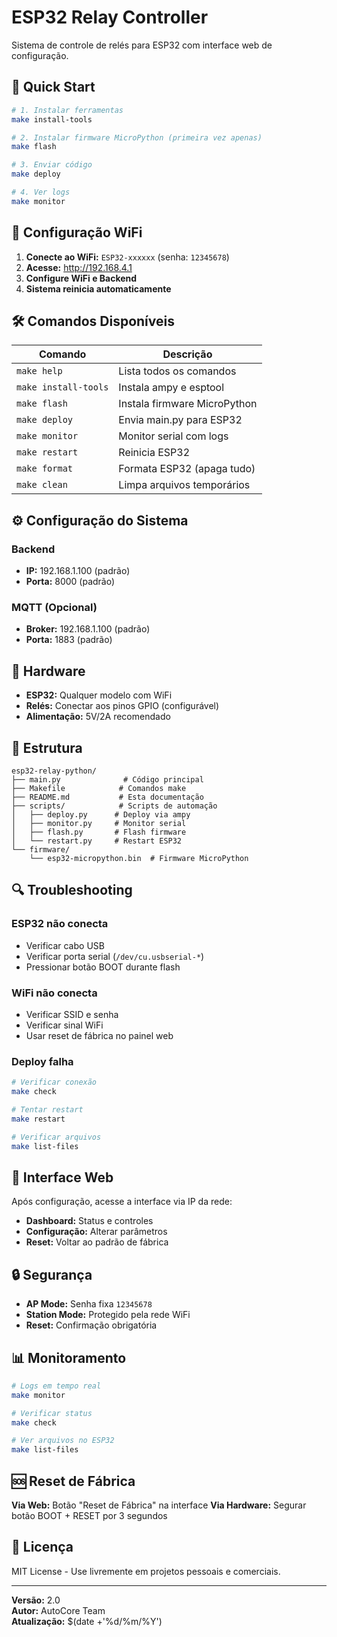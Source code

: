 # ESP32 Relay Controller

Sistema de controle de relés para ESP32 com interface web de configuração.

## 🚀 Quick Start

```bash
# 1. Instalar ferramentas
make install-tools

# 2. Instalar firmware MicroPython (primeira vez apenas)
make flash

# 3. Enviar código
make deploy

# 4. Ver logs
make monitor
```

## 📡 Configuração WiFi

1. **Conecte ao WiFi:** `ESP32-xxxxxx` (senha: `12345678`)
2. **Acesse:** http://192.168.4.1
3. **Configure WiFi e Backend**
4. **Sistema reinicia automaticamente**

## 🛠️ Comandos Disponíveis

| Comando | Descrição |
|---------|-----------|
| `make help` | Lista todos os comandos |
| `make install-tools` | Instala ampy e esptool |
| `make flash` | Instala firmware MicroPython |
| `make deploy` | Envia main.py para ESP32 |
| `make monitor` | Monitor serial com logs |
| `make restart` | Reinicia ESP32 |
| `make format` | Formata ESP32 (apaga tudo) |
| `make clean` | Limpa arquivos temporários |

## ⚙️ Configuração do Sistema

### Backend
- **IP:** 192.168.1.100 (padrão)
- **Porta:** 8000 (padrão)

### MQTT (Opcional)
- **Broker:** 192.168.1.100 (padrão)
- **Porta:** 1883 (padrão)

## 🔧 Hardware

- **ESP32:** Qualquer modelo com WiFi
- **Relés:** Conectar aos pinos GPIO (configurável)
- **Alimentação:** 5V/2A recomendado

## 📁 Estrutura

```
esp32-relay-python/
├── main.py              # Código principal
├── Makefile            # Comandos make
├── README.md           # Esta documentação
├── scripts/            # Scripts de automação
│   ├── deploy.py      # Deploy via ampy
│   ├── monitor.py     # Monitor serial
│   ├── flash.py       # Flash firmware
│   └── restart.py     # Restart ESP32
└── firmware/
    └── esp32-micropython.bin  # Firmware MicroPython
```

## 🔍 Troubleshooting

### ESP32 não conecta
- Verificar cabo USB
- Verificar porta serial (`/dev/cu.usbserial-*`)
- Pressionar botão BOOT durante flash

### WiFi não conecta
- Verificar SSID e senha
- Verificar sinal WiFi
- Usar reset de fábrica no painel web

### Deploy falha
```bash
# Verificar conexão
make check

# Tentar restart
make restart

# Verificar arquivos
make list-files
```

## 📱 Interface Web

Após configuração, acesse a interface via IP da rede:
- **Dashboard:** Status e controles
- **Configuração:** Alterar parâmetros
- **Reset:** Voltar ao padrão de fábrica

## 🔒 Segurança

- **AP Mode:** Senha fixa `12345678`
- **Station Mode:** Protegido pela rede WiFi
- **Reset:** Confirmação obrigatória

## 📊 Monitoramento

```bash
# Logs em tempo real
make monitor

# Verificar status
make check

# Ver arquivos no ESP32
make list-files
```

## 🆘 Reset de Fábrica

**Via Web:** Botão "Reset de Fábrica" na interface
**Via Hardware:** Segurar botão BOOT + RESET por 3 segundos

## 📄 Licença

MIT License - Use livremente em projetos pessoais e comerciais.

---

**Versão:** 2.0  
**Autor:** AutoCore Team  
**Atualização:** $(date +'%d/%m/%Y')